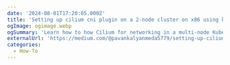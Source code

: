 ```yaml
---
date: '2024-08-01T17:20:05.000Z'
title: 'Setting up cilium cni plugin on a 2-node cluster on x86 using kind'
ogImage: ogimage.webp
ogSummary: 'Learn how to how Cilium for networking in a multi-node Kubernetes cluster'
externalUrl: 'https://medium.com/@pavankalyanmeda5779/setting-up-cilium-cni-plugin-on-a-2-node-cluster-on-x86-using-kind-8a434099e2a7'
categories:
  - How-To
---
```

